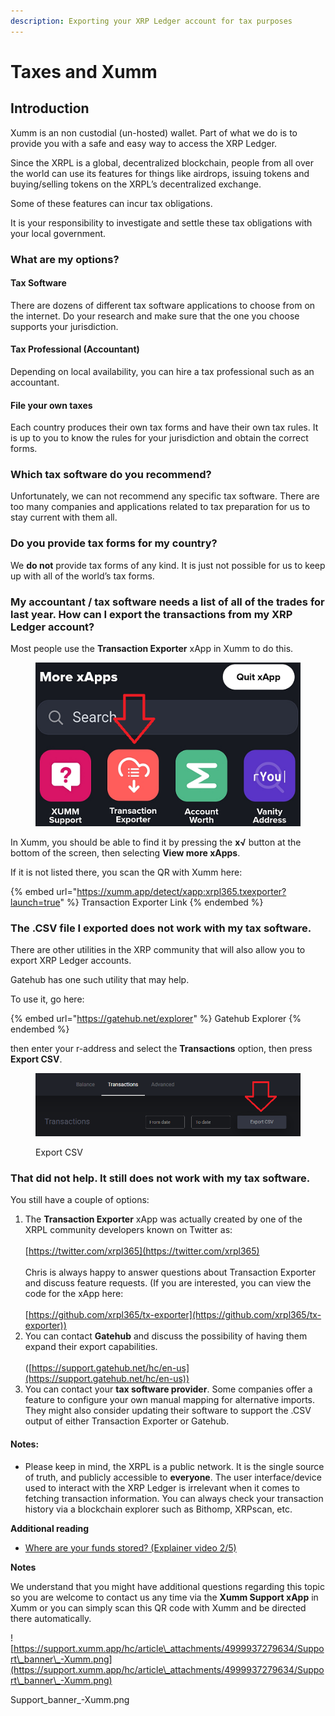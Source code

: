 ```yaml
---
description: Exporting your XRP Ledger account for tax purposes
---
```


# Taxes and Xumm

## **Introduction**

Xumm is an non custodial (un-hosted) wallet. Part of what we do is to provide you with a safe and easy way to access the XRP Ledger.

Since the XRPL is a global, decentralized blockchain, people from all over the world can use its features for things like airdrops, issuing tokens and buying/selling tokens on the XRPL’s decentralized exchange.

Some of these features can incur tax obligations.

It is your responsibility to investigate and settle these tax obligations with your local government.

### **What are my options?**

#### **Tax Software**

There are dozens of different tax software applications to choose from on the internet. Do your research and make sure that the one you choose supports your jurisdiction.

#### **Tax Professional (Accountant)**

Depending on local availability, you can hire a tax professional such as an accountant.

#### **File your own taxes**

Each country produces their own tax forms and have their own tax rules. It is up to you to know the rules for your jurisdiction and obtain the correct forms.

### **Which tax software do you recommend?**

Unfortunately, we can not recommend any specific tax software. There are too many companies and applications related to tax preparation for us to stay current with them all.

### **Do you provide tax forms for my country?**

We **do not** provide tax forms of any kind. It is just not possible for us to keep up with all of the world’s tax forms.

### **My accountant / tax software needs a list of all of the trades for last year. How can I export the transactions from my XRP Ledger account?**

Most people use the **Transaction Exporter** xApp in Xumm to do this.

<figure><img src="../.gitbook/assets/Transaction exporter.png" alt=""><figcaption></figcaption></figure>

In Xumm, you should be able to find it by pressing the **x√** button at the bottom of the screen, then selecting **View more xApps**.

If it is not listed there, you scan the QR with Xumm here:

{% embed url="https://xumm.app/detect/xapp:xrpl365.txexporter?launch=true" %}
Transaction Exporter Link
{% endembed %}

### **The .CSV file I exported does not work with my tax software.**

There are other utilities in the XRP community that will also allow you to export XRP Ledger accounts.

Gatehub has one such utility that may help.

To use it, go here:

{% embed url="https://gatehub.net/explorer" %}
Gatehub Explorer
{% endembed %}

then enter your r-address and select the **Transactions** option, then press **Export CSV**.



<figure><img src="../.gitbook/assets/Export CSV.png" alt=""><figcaption><p>Export CSV</p></figcaption></figure>

### **That did not help. It still does not work with my tax software.**

You still have a couple of options:

1. The **Transaction Exporter** xApp was actually created by one of the XRPL community developers known on Twitter as:\
   \
   [https://twitter.com/xrpl365](https://twitter.com/xrpl365) \
   \
   Chris is always happy to answer questions about Transaction Exporter and discuss feature requests. (If you are interested, you can view the code for the xApp here:\
   \
   [https://github.com/xrpl365/tx-exporter](https://github.com/xrpl365/tx-exporter))
2. You can contact **Gatehub** and discuss the possibility of having them expand their export capabilities. \
   \
   ([https://support.gatehub.net/hc/en-us](https://support.gatehub.net/hc/en-us))
3. You can contact your **tax software provider**. Some companies offer a feature to configure your own manual mapping for alternative imports. They might also consider updating their software to support the .CSV output of either Transaction Exporter or Gatehub.

#### **Notes:**

* Please keep in mind, the XRPL is a public network. It is the single source of truth, and publicly accessible to **everyone**. The user interface/device used to interact with the XRP Ledger is irrelevant when it comes to fetching transaction information. You can always check your transaction history via a blockchain explorer such as Bithomp, XRPscan, etc.

**Additional reading**

* [Where are your funds stored? (Explainer video 2/5)](https://support.xumm.app/hc/en-us/articles/4408081411474)

**Notes**

We understand that you might have additional questions regarding this topic so you are welcome to contact us any time via the **Xumm Support xApp** in Xumm or you can simply scan this QR code with Xumm and be directed there automatically.

![https://support.xumm.app/hc/article\_attachments/4999937279634/Support\_banner\_-Xumm.png](https://support.xumm.app/hc/article\_attachments/4999937279634/Support\_banner\_-Xumm.png)

Support\_banner\_-Xumm.png
